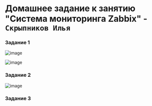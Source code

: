 # Домашнее задание к занятию "Система мониторинга Zabbix" - `Скрыпников Илья`


### Задание 1

![image](https://github.com/Skrypnikoviv/8-01hw/assets/162264420/4b117f55-c586-4864-b7b9-03f4b24a3b9b)

![image](https://github.com/Skrypnikoviv/8-01hw/assets/162264420/326afa64-0fda-4edb-a6af-1e2047b12dd1)


### Задание 2

![image](https://github.com/Skrypnikoviv/8-01hw/assets/162264420/1392774f-8886-4fd3-bb3b-604e0c1e07b0)


### Задание 3


